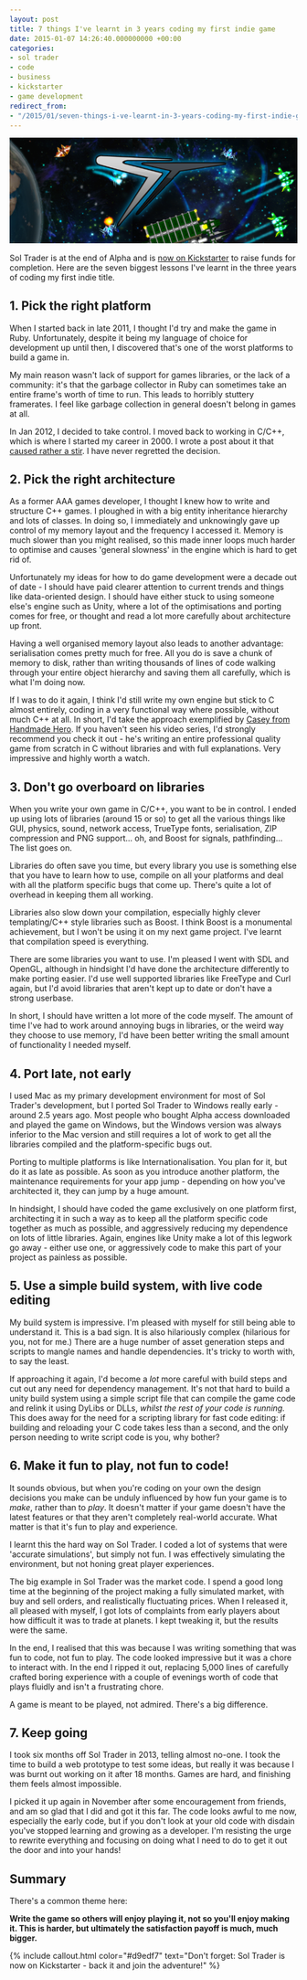```yaml
---
layout: post
title: 7 things I've learnt in 3 years coding my first indie game
date: 2015-01-07 14:26:40.000000000 +00:00
categories:
- sol trader
- code
- business
- kickstarter
- game development
redirect_from:
- "/2015/01/seven-things-i-ve-learnt-in-3-years-coding-my-first-indie-game"
---
```

[![header](/assets/img/sol-press-header.png)](http://kck.st/1Ap3Wf8)

Sol Trader is at the end of Alpha and is [now on Kickstarter](http://kck.st/1Ap3Wf8) to raise funds for completion. Here are the seven biggest lessons I've learnt in the three years of coding my first indie title.

## 1. Pick the right platform

When I started back in late 2011, I thought I'd try and make the game in Ruby. Unfortunately, despite it being my language of choice for development up until then, I discovered that's one of the worst platforms to build a game in.

My main reason wasn't lack of support for games libraries, or the lack of a community: it's that the garbage collector in Ruby can sometimes take an entire frame's worth of time to run. This leads to horribly stuttery framerates. I feel like garbage collection in general doesn't belong in games at all.

In Jan 2012, I decided to take control. I moved back to working in C/C++, which is where I started my career in 2000. I wrote a post about it that [caused rather a stir](http://chrismdp.com/2012/01/why-i-switched-from-ruby-back-to-c-plus-plus). I have never regretted the decision.

## 2. Pick the right architecture

As a former AAA games developer, I thought I knew how to write and structure C++ games. I ploughed in with a big entity inheritance hierarchy and lots of classes. In doing so, I immediately and unknowingly gave up control of my memory layout and the frequency I accessed it. Memory is much slower than you might realised, so this made inner loops much harder to optimise and causes 'general slowness' in the engine which is hard to get rid of.

Unfortunately my ideas for how to do game development were a decade out of date - I should have paid clearer attention to current trends and things like data-oriented design. I should have either stuck to using someone else's engine such as Unity, where a lot of the optimisations and porting comes for free, or thought and read a lot more carefully about architecture up front.

Having a well organised memory layout also leads to another advantage: serialisation comes pretty much for free. All you do is save a chunk of memory to disk, rather than writing thousands of lines of code walking through your entire object hierarchy and saving them all carefully, which is what I'm doing now.

If I was to do it again, I think I'd still write my own engine but stick to C almost entirely, coding in a very functional way where possible, without much C++ at all. In short, I'd take the approach exemplified by [Casey from Handmade Hero](http://handmadehero.org). If you haven't seen his video series, I'd strongly recommend you check it out - he's writing an entire professional quality game from scratch in C without libraries and with full explanations. Very impressive and highly worth a watch.

## 3. Don't go overboard on libraries

When you write your own game in C/C++, you want to be in control. I ended up using lots of libraries (around 15 or so) to get all the various things like GUI, physics, sound, network access, TrueType fonts, serialisation, ZIP compression and PNG support... oh, and Boost for signals, pathfinding... The list goes on.

Libraries do often save you time, but every library you use is something else that you have to learn how to use, compile on all your platforms and deal with all the platform specific bugs that come up. There's quite a lot of overhead in keeping them all working.

Libraries also slow down your compilation, especially highly clever templating/C++ style libraries such as Boost. I think Boost is a monumental achievement, but I won't be using it on my next game project. I've learnt that compilation speed is everything.

There are some libraries you want to use. I'm pleased I went with SDL and OpenGL, although in hindsight I'd have done the architecture differently to make porting easier. I'd use well supported libraries like FreeType and Curl again, but I'd avoid libraries that aren't kept up to date or don't have a strong userbase.

In short, I should have written a lot more of the code myself. The amount of time I've had to work around annoying bugs in libraries, or the weird way they choose to use memory, I'd have been better writing the small amount of functionality I needed myself.

## 4. Port late, not early

I used Mac as my primary development environment for most of Sol Trader's development, but I ported Sol Trader to Windows really early - around 2.5 years ago. Most people who bought Alpha access downloaded and played the game on Windows, but the Windows version was always inferior to the Mac version and still requires a lot of work to get all the libraries compiled and the platform-specific bugs out.

Porting to multiple platforms is like Internationalisation. You plan for it, but do it as late as possible. As soon as you introduce another platform, the maintenance requirements for your app jump - depending on how you've architected it, they can jump by a huge amount.

In hindsight, I should have coded the game exclusively on one platform first, architecting it in such a way as to keep all the platform specific code together as much as possible, and aggressively reducing my dependence on lots of little libraries. Again, engines like Unity make a lot of this legwork go away - either use one, or aggressively code to make this part of your project as painless as possible.

## 5. Use a simple build system, with live code editing

My build system is impressive. I'm pleased with myself for still being able to understand it. This is a bad sign. It is also hilariously complex (hilarious for you, not for me.) There are a huge number of asset generation steps and scripts to mangle names and handle dependencies. It's tricky to worth with, to say the least.

If approaching it again, I'd become a *lot* more careful with build steps and cut out any need for dependency management. It's not that hard to build a unity build system using a simple script file that can compile the game code and relink it using DyLibs or DLLs, *whilst the rest of your code is running.* This does away for the need for a scripting library for fast code editing: if building and reloading your C code takes less than a second, and the only person needing to write script code is you, why bother?

## 6. Make it fun to play, not fun to code!

It sounds obvious, but when you're coding on your own the design decisions you make can be unduly influenced by how fun your game is to *make*, rather than to *play*. It doesn't matter if your game doesn't have the latest features or that they aren't completely real-world accurate. What matter is that it's fun to play and experience.

I learnt this the hard way on Sol Trader. I coded a lot of systems that were 'accurate simulations', but simply not fun. I was effectively simulating the environment, but not honing great player experiences.

The big example in Sol Trader was the market code. I spend a good long time at the beginning of the project making a fully simulated market, with buy and sell orders, and realistically fluctuating prices. When I released it, all pleased with myself, I got lots of complaints from early players about how difficult it was to trade at planets. I kept tweaking it, but the results were the same.

In the end, I realised that this was because I was writing something that was fun to code, not fun to play. The code looked impressive but it was a chore to interact with. In the end I ripped it out, replacing 5,000 lines of carefully crafted boring experience with a couple of evenings worth of code that plays fluidly and isn't a frustrating chore.

A game is meant to be played, not admired. There's a big difference.

## 7. Keep going

I took six months off Sol Trader in 2013, telling almost no-one. I took the time to build a web prototype to test some ideas, but really it was because I was burnt out working on it after 18 months. Games are hard, and finishing them feels almost impossible.

I picked it up again in November after some encouragement from friends, and am so glad that I did and got it this far. The code looks awful to me now, especially the early code, but if you don't look at your old code with disdain you've stopped learning and growing as a developer. I'm resisting the urge to rewrite everything and focusing on doing what I need to do to get it out the door and into your hands!

## Summary

There's a common theme here:

**Write the game so others will enjoy playing it, not so you'll enjoy making it. This is harder, but ultimately the satisfaction payoff is much, much bigger.**

{% include callout.html color="#d9edf7" text="Don't forget: Sol Trader is now on Kickstarter - back it and join the adventure!" %}
